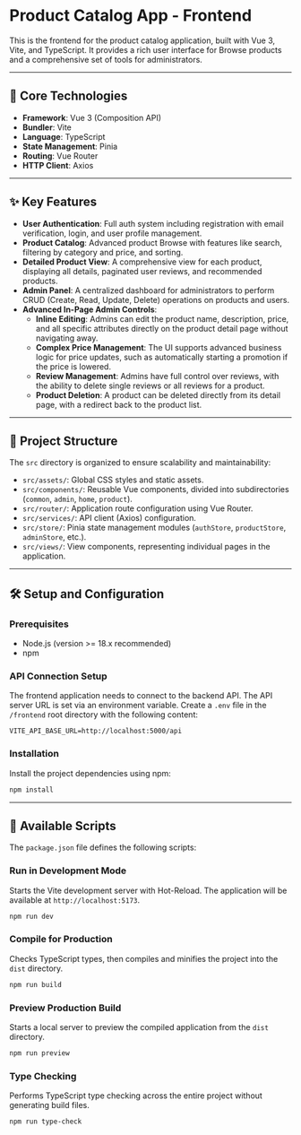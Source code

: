 # Product Catalog App - Frontend

This is the frontend for the product catalog application, built with Vue 3, Vite, and TypeScript. It provides a rich user interface for Browse products and a comprehensive set of tools for administrators.

---

## 🚀 Core Technologies

-   **Framework**: Vue 3 (Composition API)
-   **Bundler**: Vite
-   **Language**: TypeScript
-   **State Management**: Pinia
-   **Routing**: Vue Router
-   **HTTP Client**: Axios

---

## ✨ Key Features

-   **User Authentication**: Full auth system including registration with email verification, login, and user profile management.
-   **Product Catalog**: Advanced product Browse with features like search, filtering by category and price, and sorting.
-   **Detailed Product View**: A comprehensive view for each product, displaying all details, paginated user reviews, and recommended products.
-   **Admin Panel**: A centralized dashboard for administrators to perform CRUD (Create, Read, Update, Delete) operations on products and users.
-   **Advanced In-Page Admin Controls**:
    -   **Inline Editing**: Admins can edit the product name, description, price, and all specific attributes directly on the product detail page without navigating away.
    -   **Complex Price Management**: The UI supports advanced business logic for price updates, such as automatically starting a promotion if the price is lowered.
    -   **Review Management**: Admins have full control over reviews, with the ability to delete single reviews or all reviews for a product.
    -   **Product Deletion**: A product can be deleted directly from its detail page, with a redirect back to the product list.

---

## 📂 Project Structure

The `src` directory is organized to ensure scalability and maintainability:

-   `src/assets/`: Global CSS styles and static assets.
-   `src/components/`: Reusable Vue components, divided into subdirectories (`common`, `admin`, `home`, `product`).
-   `src/router/`: Application route configuration using Vue Router.
-   `src/services/`: API client (Axios) configuration.
-   `src/store/`: Pinia state management modules (`authStore`, `productStore`, `adminStore`, etc.).
-   `src/views/`: View components, representing individual pages in the application.

---

## 🛠️ Setup and Configuration

### Prerequisites

-   Node.js (version >= 18.x recommended)
-   npm

### API Connection Setup

The frontend application needs to connect to the backend API. The API server URL is set via an environment variable. Create a `.env` file in the `/frontend` root directory with the following content:

```env
VITE_API_BASE_URL=http://localhost:5000/api
```

### Installation

Install the project dependencies using npm:

```sh
npm install
```

---

## 📜 Available Scripts

The `package.json` file defines the following scripts:

### Run in Development Mode

Starts the Vite development server with Hot-Reload. The application will be available at `http://localhost:5173`.

```sh
npm run dev
```

### Compile for Production

Checks TypeScript types, then compiles and minifies the project into the `dist` directory.

```sh
npm run build
```

### Preview Production Build

Starts a local server to preview the compiled application from the `dist` directory.

```sh
npm run preview
```

### Type Checking

Performs TypeScript type checking across the entire project without generating build files.

```sh
npm run type-check
```
